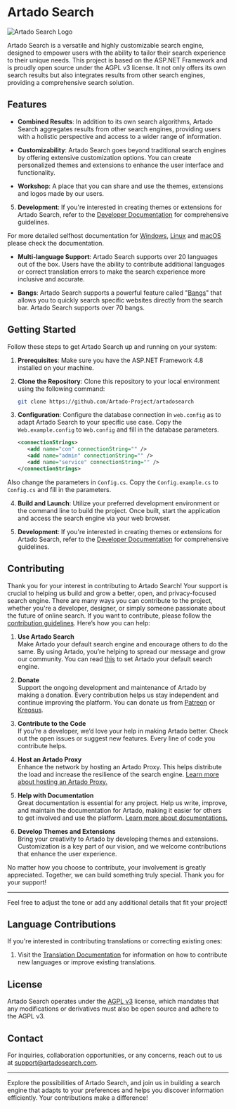 # Artado Search

![Artado Search Logo](https://www.artadosearch.com/images/android-chrome-192x192.png)

Artado Search is a versatile and highly customizable search engine, designed to empower users with the ability to tailor their search experience to their unique needs. This project is based on the ASP.NET Framework and is proudly open source under the AGPL v3 license. It not only offers its own search results but also integrates results from other search engines, providing a comprehensive search solution.

## Features

- **Combined Results**: In addition to its own search algorithms, Artado Search aggregates results from other search engines, providing users with a holistic perspective and access to a wider range of information.

- **Customizability**: Artado Search goes beyond traditional search engines by offering extensive customization options. You can create personalized themes and extensions to enhance the user interface and functionality.

- **Workshop**: A place that you can share and use the themes, extensions and logos made by our users.

5. **Development**: If you're interested in creating themes or extensions for Artado Search, refer to the [Developer Documentation](https://github.com/Artado-Project/artadosearch-docs/tree/main/Developer%20Guide) for comprehensive guidelines.

For more detailed selfhost documentation for [Windows](https://github.com/Artado-Project/artadosearch-docs/blob/main/Getting%20Started/Selfhost_on_Win.md), [Linux](https://github.com/Artado-Project/artadosearch-docs/blob/main/Getting%20Started/Selfhost_on_Linux.md) and [macOS](https://github.com/Artado-Project/artadosearch-docs/blob/main/Getting%20Started/Selfhost_on_Mac.md) please check the documentation.

- **Multi-language Support**: Artado Search supports over 20 languages out of the box. Users have the ability to contribute additional languages or correct translation errors to make the search experience more inclusive and accurate.
  
- **Bangs**: Artado Search supports a powerful feature called "[Bangs](https://github.com/Artado-Project/artadosearch-docs/blob/main/User%20Guide/Bangs.md)" that allows you to quickly search specific websites directly from the search bar. Artado Search supports over 70 bangs.


## Getting Started

Follow these steps to get Artado Search up and running on your system:

1. **Prerequisites**: Make sure you have the ASP.NET Framework 4.8 installed on your machine.

2. **Clone the Repository**: Clone this repository to your local environment using the following command:
   ```bash
   git clone https://github.com/Artado-Project/artadosearch
   ```

3. **Configuration**: Configure the database connection in `web.config` as to adapt Artado Search to your specific use case.
Copy the `Web.example.config` to `Web.config` and fill in the database parameters.
   ```xml
   <connectionStrings>
	  <add name="con" connectionString="" />
	  <add name="admin" connectionString="" />
	  <add name="service" connectionString="" />
   </connectionStrings>
   ```
Also change the parameters in `Config.cs`. Copy the `Config.example.cs` to `Config.cs` and fill in the parameters.

4. **Build and Launch**: Utilize your preferred development environment or the command line to build the project. Once built, start the application and access the search engine via your web browser.

5. **Development**: If you're interested in creating themes or extensions for Artado Search, refer to the [Developer Documentation](Themes_and_Extensions.md) for comprehensive guidelines.

## Contributing

Thank you for your interest in contributing to Artado Search! Your support is crucial to helping us build and grow a better, open, and privacy-focused search engine. There are many ways you can contribute to the project, whether you're a developer, designer, or simply someone passionate about the future of online search. If you want to contribute, please follow the [contribution guidelines](CONTRIBUTING.md). Here’s how you can help:

1. **Use Artado Search**  
   Make Artado your default search engine and encourage others to do the same. By using Artado, you’re helping to spread our message and grow our community. You can read [this](https://github.com/Artado-Project/artadosearch-docs/blob/main/User%20Guide/User%20Guide.md#how-to-set-artado-as-your-default-search-engine) to set Artado your default search engine.

2. **Donate**  
   Support the ongoing development and maintenance of Artado by making a donation. Every contribution helps us stay independent and continue improving the platform.
   You can donate us from [Patreon](https://www.patreon.com/artadosoft) or [Kreosus](https://kreosus.com/artadosoft).

4. **Contribute to the Code**  
   If you’re a developer, we’d love your help in making Artado better. Check out the open issues or suggest new features. Every line of code you contribute helps.

5. **Host an Artado Proxy**  
   Enhance the network by hosting an Artado Proxy. This helps distribute the load and increase the resilience of the search engine. [Learn more about hosting an Artado Proxy.](https://github.com/Artado-Project/ArtadoProxy)

6. **Help with Documentation**  
   Great documentation is essential for any project. Help us write, improve, and maintain the documentation for Artado, making it easier for others to get involved and use the platform. [Learn more about documentations.](https://github.com/Artado-Project/artadosearch-docs)

7. **Develop Themes and Extensions**  
   Bring your creativity to Artado by developing themes and extensions. Customization is a key part of our vision, and we welcome contributions that enhance the user experience.

No matter how you choose to contribute, your involvement is greatly appreciated. Together, we can build something truly special. Thank you for your support!

---

Feel free to adjust the tone or add any additional details that fit your project!

## Language Contributions

If you're interested in contributing translations or correcting existing ones:

1. Visit the [Translation Documentation](Translation.md) for information on how to contribute new languages or improve existing translations.

## License

Artado Search operates under the [AGPL v3](LICENSE) license, which mandates that any modifications or derivatives must also be open source and adhere to the AGPL v3.

## Contact

For inquiries, collaboration opportunities, or any concerns, reach out to us at [support@artadosearch.com](mailto:support@artadosearch.com).

---

Explore the possibilities of Artado Search, and join us in building a search engine that adapts to your preferences and helps you discover information efficiently. Your contributions make a difference!
